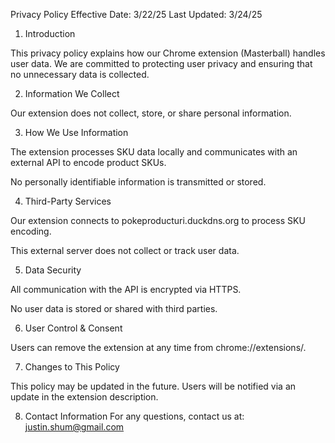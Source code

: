 Privacy Policy
Effective Date: 3/22/25
Last Updated: 3/24/25

1. Introduction
   
This privacy policy explains how our Chrome extension (Masterball) handles user data. We are committed to protecting user privacy and ensuring that no unnecessary data is collected.

2. Information We Collect
   
Our extension does not collect, store, or share personal information.

3. How We Use Information
   
The extension processes SKU data locally and communicates with an external API to encode product SKUs.

No personally identifiable information is transmitted or stored.

4. Third-Party Services
   
Our extension connects to pokeproducturi.duckdns.org to process SKU encoding.

This external server does not collect or track user data.

5. Data Security
   
All communication with the API is encrypted via HTTPS.

No user data is stored or shared with third parties.

6. User Control & Consent
   
Users can remove the extension at any time from chrome://extensions/.

7. Changes to This Policy
   
This policy may be updated in the future. Users will be notified via an update in the extension description.

8. Contact Information
For any questions, contact us at: justin.shum@gmail.com
